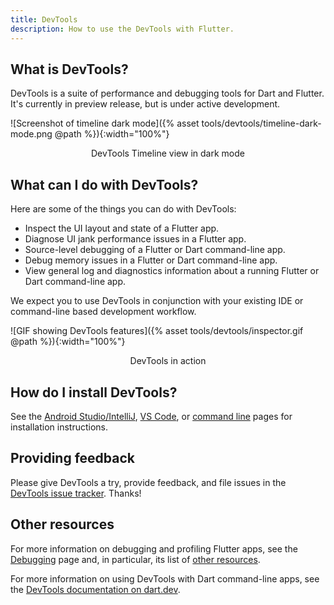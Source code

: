 ```yaml
---
title: DevTools
description: How to use the DevTools with Flutter.
---
```


## What is DevTools?

DevTools is a suite of performance and debugging tools
for Dart and Flutter. It's currently in preview release,
but is under active development.

![Screenshot of timeline dark mode]({% asset tools/devtools/timeline-dark-mode.png @path %}){:width="100%"}
<br><center>DevTools Timeline view in dark mode</center>

## What can I do with DevTools?

Here are some of the things you can do with DevTools:

* Inspect the UI layout and state of a Flutter app.
* Diagnose UI jank performance issues in a Flutter app.
* Source-level debugging of a Flutter or Dart
  command-line app.
* Debug memory issues in a Flutter or Dart
  command-line app.
* View general log and diagnostics information
  about a running Flutter or Dart
  command-line app.

We expect you to use DevTools in conjunction with
your existing IDE or command-line based development workflow.

![GIF showing DevTools features]({% asset tools/devtools/inspector.gif @path %}){:width="100%"}
<br><center>DevTools in action</center>

## How do I install DevTools?

See the [Android Studio/IntelliJ][], [VS Code][], or
[command line][] pages for installation instructions.

## Providing feedback

Please give DevTools a try, provide feedback, and file issues
in the [DevTools issue tracker][]. Thanks!

## Other resources

For more information on debugging and profiling
Flutter apps, see the [Debugging][] page and,
in particular, its list of [other resources][].

For more information on using DevTools with Dart command-line apps, see the 
[DevTools documentation on dart.dev]({{site.dart-site}}/tools/dart-devtools).

[Android Studio/IntelliJ]: /docs/development/tools/devtools/android-studio
[VS Code]: /docs/development/tools/devtools/vscode
[command line]: /docs/development/tools/devtools/cli
[DevTools issue tracker]: {{site.github}}/flutter/devtools/issues
[Debugging]: /docs/testing/debugging
[Other resources]: /docs/testing/debugging#other-resources
